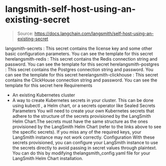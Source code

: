 # langsmith-self-host-using-an-existing-secret

> Source: https://docs.langchain.com/langsmith/self-host-using-an-existing-secret

langsmith-secrets
: This secret contains the license key and some other basic configuration parameters. You can see the template for this secret herelangsmith-redis
: This secret contains the Redis connection string and password. You can see the template for this secret herelangsmith-postgres
: This secret contains the Postgres connection string and password. You can see the template for this secret herelangsmith-clickhouse
: This secret contains the ClickHouse connection string and password. You can see the template for this secret here
Requirements
- An existing Kubernetes cluster
- A way to create Kubernetes secrets in your cluster. This can be done using
kubectl
, a Helm chart, or a secrets operator like Sealed Secrets
Parameters
You will need to create your own Kubernetes secrets that adhere to the structure of the secrets provisioned by the LangSmith Helm Chart.The secrets must have the same structure as the ones provisioned by the LangSmith Helm Chart (refer to the links above to see the specific secrets). If you miss any of the required keys, your LangSmith instance may not work correctly.
Configuration
With these secrets provisioned, you can configure your LangSmith instance to use the secrets directly to avoid passing in secret values through plaintext. You can do this by modifying thelangsmith_config.yaml
file for your LangSmith Helm Chart installation.